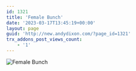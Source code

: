```yaml
---
id: 1321
title: 'Female Bunch'
date: '2023-03-17T13:45:19+00:00'
layout: page
guid: 'http://new.andydixon.com/?page_id=1321'
trx_addons_post_views_count:
    - '1'
---
```


![Female Bunch](https://i0.wp.com/assets.g8x2.ldn.idrivee2-23.com/posters/Female%20Bunch%2001.jpg?w=1200&ssl=1 "Female Bunch")
